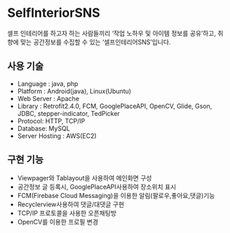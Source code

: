 # SelfInteriorSNS
 셀프 인테리어를 하고자 하는 사람들끼리 ‘작업 노하우 및 아이템 정보를 공유’하고, 취향에 맞는 공간정보를 수집할 수 있는 ‘셀프인테리어SNS’입니다. 

## 사용 기술
* Language : java, php
* Platform : Android(java), Linux(Ubuntu)
* Web Server : Apache
* Library : Retrofit2.4.0, FCM, GooglePlaceAPI, OpenCV, Glide, Gson, JDBC,
            stepper-indicator, TedPicker
* Protocol: HTTP, TCP/IP
* Database: MySQL
* Server Hosting : AWS(EC2)


## 구현 기능
* Viewpager와 Tablayout을 사용하여 메인화면 구성
* 공간정보 글 등록시, GooglePlaceAPI사용하여 장소위치 표시
* FCM(Firebase Cloud Messaging)을 이용한 알림(팔로우,좋아요,댓글)기능
* Recyclerview사용하여 댓글/대댓글 구현
* TCP/IP 프로토콜을 사용한 오픈채팅방
* OpenCV를 이용한 프로필 변경
